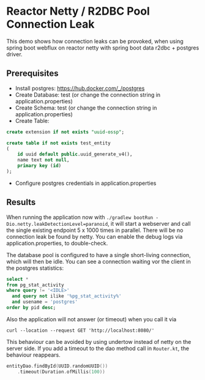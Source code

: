 # Reactor Netty / R2DBC Pool Connection Leak
This demo shows how connection leaks can be provoked, when using spring boot webflux on reactor netty with spring boot data r2dbc + postgres driver.

## Prerequisites
- Install postgres: https://hub.docker.com/_/postgres
- Create Database: test (or change the connection string in application.properties)
- Create Schema: test (or change the connection string in application.properties)
- Create Table: 
```sql
create extension if not exists "uuid-ossp";

create table if not exists test_entity
(
    id uuid default public.uuid_generate_v4(),
    name text not null,
    primary key (id)
);
```
- Configure postgres credentials in application.properties

## Results
When running the application now with `./gradlew bootRun -Dio.netty.leakDetectionLevel=paranoid`, it will start a webserver and call the single existing endpoint 5 x 1000 times in parallel.
There will be no connection leak be found by netty. You can enable the debug logs via application.properties, to double-check.

The database pool is configured to have a single short-living connection, which will then be idle. You can see a connection waiting vor the client in the postgres statistics:
```sql
select *
from pg_stat_activity
where query != '<IDLE>'
  and query not ilike '%pg_stat_activity%'
  and usename = 'postgres'
order by pid desc;
```

Also the application will not answer (or timeout) when you call it via
```shell
curl --location --request GET 'http://localhost:8080/'
```

This behaviour can be avoided by using undertow instead of netty on the server side.
If you add a timeout to the dao method call in `Router.kt`, the behaviour reappears.

```kotlin
entityDao.findById(UUID.randomUUID())
    .timeout(Duration.ofMillis(100))
```
